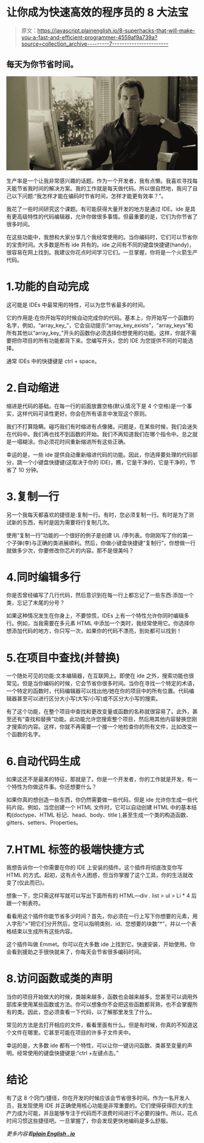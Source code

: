 # 让你成为快速高效的程序员的 8 大法宝

> 原文：<https://javascript.plainenglish.io/8-superhacks-that-will-make-you-a-fast-and-efficient-programmer-4559af9a739a?source=collection_archive---------7----------------------->

## 每天为你节省时间。

![](img/3567d26536f7f151eef13c7c27b3d5e6.png)

生产率是一个让我非常感兴趣的话题。作为一个开发者，我有点懒。我喜欢寻找每天能节省我时间的解决方案。我的工作就是每天做代码。所以很自然地，我问了自己以下问题:“我怎样才能在编码时节省时间，怎样才能更有效率？”。

我花了一些时间研究这个课题。有可能获得大量开发的地方是通过 IDE。ide 是具有更高级特性的代码编辑器，允许你做很多事情。但最重要的是，它们为你节省了很多时间。

在这些功能中，我想和大家分享几个我经常使用的。当你编码时，它们可以节省你的宝贵时间。大多数是所有 ide 共有的。ide 之间有不同的键盘快捷键(handy)，很容易在网上找到。我建议你花点时间学习它们。一旦掌握，你将是一个火箭生产代码。

# 1.功能的自动完成

这可能是 IDEs 中最常用的特性，可以为您节省最多的时间。

它的作用是:在你开始写的时候自动完成你的代码。基本上，你开始写一个函数的名字，例如，“array_key_”，它会自动提示“array_key_exists”，“array_keys”和所有其他以“array_key_”开头的函数你必须选择你想使用的功能。这样，你就不需要把你项目的所有功能都背下来。您编写开头，您的 IDE 为您提供不同的可能选择。

通常 IDEs 中的快捷键是 ctrl + space。

# 2.自动缩进

缩进是代码的基础。在每一行的前面放置空格(默认情况下是 4 个空格)是一个事实，这样代码可读性更好。你会在所有语言中发现这个原则。

我们不打算隐瞒。碰巧我们有时缩进有点像猪。问题是，在某些时候，我们会迷失在代码中。我们再也找不到函数的开始。我们不再知道我们在哪个指令中。总之就是一塌糊涂。你必须花时间重新缩进所有这些正确。

幸运的是，一些 ide 提供自动重新缩进代码的功能。因此，你选择要处理的代码部分，跳一个小键盘快捷键(这取决于你的 IDE)，瞧，它是干净的，它是干净的，节省了 10 分钟。

# 3.复制一行

另一个我每天都喜欢的捷径是:复制一行。有时，您必须复制一行。有时是为了测试新的东西，有时是因为需要将行复制几次。

使用“复制一行”功能的一个很好的例子是创建 UL /李列表。你刚刚写了你的第一个子弹(李)与正确的类进展顺利。然后，你做小键盘快捷键“复制行”，你想做一行就做多少次，你要修改你芯片的内容。那不是很美吗？

# 4.同时编辑多行

你是否曾经编写了几行代码，然后意识到在每一行上都忘记了一些东西:添加一个类，忘记了末尾的分号？

如果这种情况发生在你身上，不要惊慌，IDEs 上有一个特性允许你同时编辑多行。例如，当我需要在多元素 HTML 中添加一个类时，我经常使用它。你选择你想添加代码的地方，你只写一次，如果你的代码不漂亮，到处都可以找到！

# 5.在项目中查找(并替换)

一个随处可见的功能:文本编辑器，在互联网上。即使在 ide 之外，搜索功能也很常见。但是当你编码的时候，它会节省你很多时间。当你在寻找一个特定的术语，一个特定的函数时，代码编辑器可以找出他/她在你的项目中的所有位置。代码编辑器甚至可以进行区分大小写(大写/小写)或不区分大小写的搜索。

有了这个功能，在整个项目中查找和更改变量或函数的名称就很容易了。此外，甚至还有“查找和替换”功能。此功能允许您搜索整个项目，然后用其他内容替换您刚才搜索的内容。这样，你就不再需要一个接一个地检查你的所有文件，比如改变一个函数的名字。

# 6.自动代码生成

如果这还不是最美的特征，那就是了。你是一个开发者，你的工作就是开发，有一个特性为你做这件事。你还想要什么？

如果你真的想创造一些东西，你仍然需要做一些代码，但是 ide 允许你生成一些代码片段。例如，当您创建一个 HTML 文件时，它可以自动创建 HTML 中的基本结构(doctype、HTML 标记、head、body、title ),甚至生成一个类的构造函数、gitters、setters、Properties。

# 7.HTML 标签的极端快捷方式

我想告诉你一个你需要在你的 IDE 上安装的插件。这个插件将彻底改变你写 HTML 的方式。起初，这有点令人困惑，但当你掌握了这个工具，你的生活就改变了(仅此而已)。

想象一下，您只需这样写就可以写出下面所有的 HTML—div . list > ul > Li * 4 后跟一个制表符。

看看用这个插件你能节省多少时间？首先，你必须在一行上写下你想要的元素，用人字形“>”把它们分开然后，您可以指明类别、id、您想要的块数“*”，并以一个表格结束以生成所有这些内容。

这个插件叫做 Emmet。你可以在大多数 ide 上找到它。快速安装，开始使用。你会看到援助之手很快就来了，你每天会节省很多编码时间。

# 8.访问函数或类的声明

当你的项目开始做大的时候，类越来越多，函数也会越来越多。您甚至可以调用外部库来使用某些函数或方法。你可以想象你不会把这些函数都背熟，也不会掌握所有的类。因此，您必须查看一下代码，以了解那里发生了什么。

常见的方法是去打开相应的文件，看看里面有什么。但是有时候，你真的不知道这个文件在哪里。它甚至可能在项目的许多子文件夹中。

幸运的是，大多数 ide 都有一个特性，可以让你一键访问函数、类甚至变量的声明。经常使用的键盘快捷键是:“ctrl +左键点击。”

# 结论

有了这 8 个窍门/捷径，你在开发的时候应该会节省很多时间。作为一名开发人员，我发现使用 IDE 并正确使用核心功能是非常重要的。它们使得获得巨大的生产力成为可能，并且能够专注于代码而不浪费时间进行不必要的操作。所以，花点时间习惯这些捷径吧。一旦掌握了，你会发现更快地编码是多么舒服。

*更多内容看*[***plain English . io***](http://plainenglish.io)